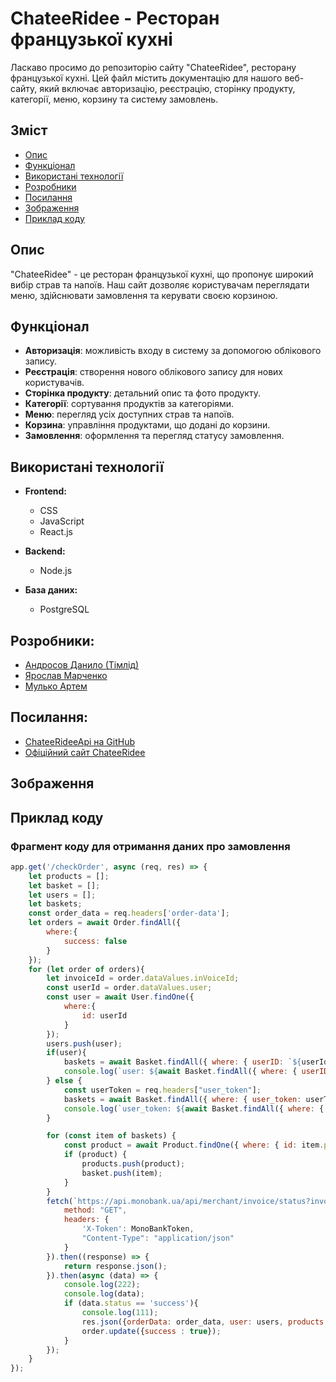 # ChateeRidee - Ресторан французької кухні

Ласкаво просимо до репозиторію сайту "ChateeRidee", ресторану французької кухні. Цей файл містить документацію для нашого веб-сайту, який включає авторизацію, реєстрацію, сторінку продукту, категорії, меню, корзину та систему замовлень.

## Зміст

- [Опис](#опис)
- [Функціонал](#функціонал)
- [Використані технології](#використані-технології)
- [Розробники](#розробники)
- [Посилання](#посилання)
- [Зображення](#зображення)
- [Приклад коду](#приклад-коду)

## Опис

"ChateeRidee" - це ресторан французької кухні, що пропонує широкий вибір страв та напоїв. Наш сайт дозволяє користувачам переглядати меню, здійснювати замовлення та керувати своєю корзиною.

## Функціонал

- **Авторизація**: можливість входу в систему за допомогою облікового запису.
- **Реєстрація**: створення нового облікового запису для нових користувачів.
- **Сторінка продукту**: детальний опис та фото продукту.
- **Категорії**: сортування продуктів за категоріями.
- **Меню**: перегляд усіх доступних страв та напоїв.
- **Корзина**: управління продуктами, що додані до корзини.
- **Замовлення**: оформлення та перегляд статусу замовлення.

## Використані технології

- **Frontend:**
  - CSS
  - JavaScript
  - React.js

- **Backend:**
  - Node.js

- **База даних:**
  - PostgreSQL

## Розробники:
- [Андросов Данило (Тімлід)](https://github.com/Danill13and) 
- [Ярослав Марченко](https://github.com/Marchenko-YAroslav)
- [Мулько Артем](https://github.com/ArtemMulko)

## Посилання:
- [ChateeRideeApi на GitHub](https://github.com/Danill13and/ChateeRideeApi)
- [Офіційний сайт ChateeRidee](https://www.chateeridee.com)

## Зображення

## Приклад коду

### Фрагмент коду для отримання даних про замовлення

```javascript
app.get('/checkOrder', async (req, res) => {
    let products = [];
    let basket = [];
    let users = [];
    let baskets;
    const order_data = req.headers['order-data'];
    let orders = await Order.findAll({
        where:{
            success: false
        }
    });
    for (let order of orders){
        let invoiceId = order.dataValues.inVoiceId;
        const userId = order.dataValues.user;
        const user = await User.findOne({
            where:{
                id: userId
            }
        });
        users.push(user);
        if(user){
            baskets = await Basket.findAll({ where: { userID: `${userId}` } });
            console.log(`user: ${await Basket.findAll({ where: { userID: `${userId}` } })}`);
        } else {
            const userToken = req.headers["user_token"];
            baskets = await Basket.findAll({ where: { user_token: userToken } });
            console.log(`user_token: ${await Basket.findAll({ where: { user_token: userToken } })}`);
        }

        for (const item of baskets) {
            const product = await Product.findOne({ where: { id: item.productID } });
            if (product) {
                products.push(product);
                basket.push(item);
            }
        }
        fetch(`https://api.monobank.ua/api/merchant/invoice/status?invoiceId=${invoiceId}`,{
            method: "GET",
            headers: {
                'X-Token': MonoBankToken,
                "Content-Type": "application/json"
            }
        }).then((response) => {
            return response.json();
        }).then(async (data) => {
            console.log(222);
            console.log(data);
            if (data.status == 'success'){
                console.log(111);
                res.json({orderData: order_data, user: users, products: products, basket: basket});
                order.update({success : true});
            }
        });
    }
});
